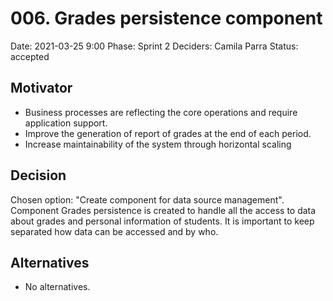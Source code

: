 # 006. Grades persistence component

Date: 2021-03-25 9:00
Phase: Sprint 2
Deciders: Camila Parra
Status: accepted

## Motivator

* Business processes are reflecting the core operations and require application support.
* Improve the generation of report of grades at the end of each period.
* Increase maintainability of the system through horizontal scaling

## Decision

Chosen option: "Create component for data source management". Component Grades persistence is created to handle all the access to data about grades and personal information of students. It is important to keep separated how data can be accessed and by who.

## Alternatives

* No alternatives.